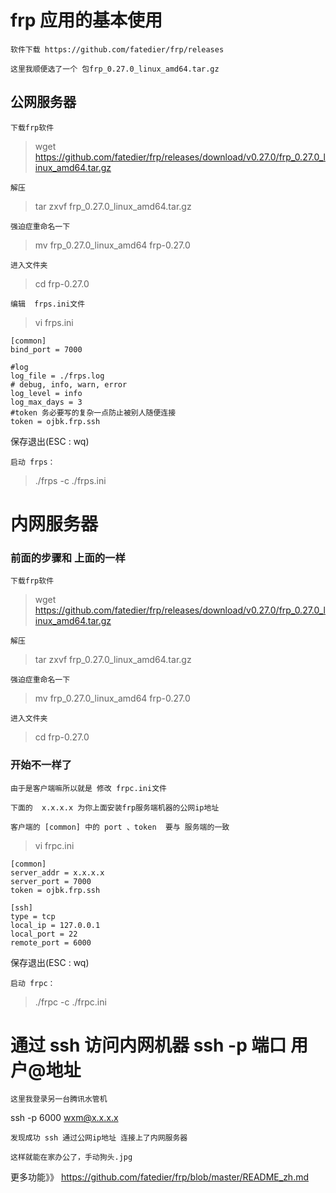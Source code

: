 # frp 应用的基本使用

	软件下载 https://github.com/fatedier/frp/releases
	
	这里我顺便选了一个 包frp_0.27.0_linux_amd64.tar.gz
	
## 公网服务器

	下载frp软件
	
>wget https://github.com/fatedier/frp/releases/download/v0.27.0/frp_0.27.0_linux_amd64.tar.gz

	解压

>tar zxvf frp_0.27.0_linux_amd64.tar.gz

	强迫症重命名一下
	
>mv frp_0.27.0_linux_amd64 frp-0.27.0

	进入文件夹

>cd frp-0.27.0
	
	编辑  frps.ini文件
	 
>vi frps.ini 
	
	[common]
	bind_port = 7000
	
	#log 
	log_file = ./frps.log
	# debug, info, warn, error
	log_level = info
	log_max_days = 3
	#token 务必要写的复杂一点防止被别人随便连接
	token = ojbk.frp.ssh
	
保存退出(ESC : wq)

	启动 frps：
	
>./frps -c ./frps.ini


# 内网服务器

### 前面的步骤和 上面的一样
	
	下载frp软件
	
>wget https://github.com/fatedier/frp/releases/download/v0.27.0/frp_0.27.0_linux_amd64.tar.gz

	解压

>tar zxvf frp_0.27.0_linux_amd64.tar.gz

	强迫症重命名一下
	
>mv frp_0.27.0_linux_amd64 frp-0.27.0

	进入文件夹

>cd frp-0.27.0

### 开始不一样了

	由于是客户端嘛所以就是 修改 frpc.ini文件 
	
	下面的  x.x.x.x 为你上面安装frp服务端机器的公网ip地址
	
	客户端的 [common] 中的 port 、token  要与 服务端的一致  
	
	 
>vi frpc.ini

	[common]
	server_addr = x.x.x.x
	server_port = 7000
	token = ojbk.frp.ssh
	
	[ssh]
	type = tcp
	local_ip = 127.0.0.1
	local_port = 22
	remote_port = 6000 
	
保存退出(ESC : wq)

	启动 frpc：
	
>./frpc -c ./frpc.ini

# 通过 ssh 访问内网机器 ssh -p 端口 用户@地址

	这里我登录另一台腾讯水管机 


ssh -p 6000 wxm@x.x.x.x

	发现成功 ssh 通过公网ip地址 连接上了内网服务器 
	
	这样就能在家办公了，手动狗头.jpg
	
更多功能》》  https://github.com/fatedier/frp/blob/master/README_zh.md 


